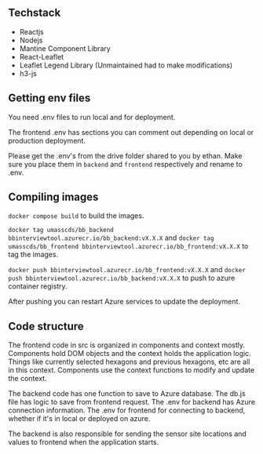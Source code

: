 ## Techstack
- Reactjs
- Nodejs
- Mantine Component Library
- React-Leaflet
- Leaflet Legend Library (Unmaintained had to make modifications)
- h3-js

## Getting env files
You need .env files to run local and for deployment.

The frontend .env has sections you can comment out depending on local or production deployment.

Please get the .env's from the drive folder shared to you by ethan. Make sure you place them in `backend` and `frontend` respectively and rename to .env.

## Compiling images

`docker compose build` to build the images.

`docker tag umasscds/bb_backend bbinterviewtool.azurecr.io/bb_backend:vX.X.X` and `docker tag umasscds/bb_frontend bbinterviewtool.azurecr.io/bb_frontend:vX.X.X` to tag the images.

`docker push bbinterviewtool.azurecr.io/bb_frontend:vX.X.X` and `docker push bbinterviewtool.azurecr.io/bb_backend:vX.X.X` to push to azure container registry.

After pushing you can restart Azure services to update the deployment.

## Code structure
The frontend code in src is organized in components and context mostly. Components hold DOM objects and the context holds the application logic. Things like currently selected hexagons and previous hexagons, etc are all in this context. Components use the context functions to modify and update the context.

The backend code has one function to save to Azure database. The db.js file has logic to save from frontend request. The .env for backend has Azure connection information. The .env for frontend for connecting to backend, whether if it's in local or deployed on azure.

The backend is also responsible for sending the sensor site locations and values to frontend when the application starts.

